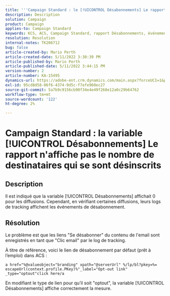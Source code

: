 ```yaml
---
title: '''Campaign Standard : le [!UICONTROL Désabonnements] Le rapport n''affiche pas le nombre de destinataires ayant exercé leur droit d''opposition'
description: Description
solution: Campaign
product: Campaign
applies-to: Campaign Standard
keywords: KCS, ACS, Campaign Standard, rapport Désabonnements, événement de suivi Optout
resolution: Resolution
internal-notes: TK206712
bug: false
article-created-by: Mario Perth
article-created-date: 5/11/2022 3:30:39 PM
article-published-by: Mario Perth
article-published-date: 5/11/2022 3:44:15 PM
version-number: 2
article-number: KA-15495
dynamics-url: https://adobe-ent.crm.dynamics.com/main.aspx?forceUCI=1&pagetype=entityrecord&etn=knowledgearticle&id=6733084f-3fd1-ec11-a7b5-0022480a8d10
exl-id: 95cd8d58-06f6-4374-9d5c-f7efe960ec27
source-git-commit: 5a7b9c9156cb90f34e4e49f268e12a0c29b64762
workflow-type: tm+mt
source-wordcount: '122'
ht-degree: 2%

---
```


# Campaign Standard : la variable [!UICONTROL Désabonnements] Le rapport n&#39;affiche pas le nombre de destinataires qui se sont désinscrits

## Description


Il est indiqué que la variable [!UICONTROL Désabonnements] affichait 0 pour les diffusions. Cependant, en vérifiant certaines diffusions, leurs logs de tracking affichent les événements de désabonnement.


## Résolution


Le problème est que les liens &quot;Se désabonner&quot; du contenu de l&#39;email sont enregistrés en tant que &quot;Clic email&quot; par le log de tracking.

À titre de référence, voici le lien de désabonnement par défaut (prêt à l’emploi) dans ACS :

```
a href="%@valueobject="branding" xpath="@serverUrl" %/lp/bl?pkey=%= escapeUrl(context.profile.PKey)%"_label="Opt-out link" _type="optout"click here/a
```

En modifiant le type de lien pour qu’il soit &quot;optout&quot;, la variable [!UICONTROL Désabonnements] affiche correctement la mesure.
